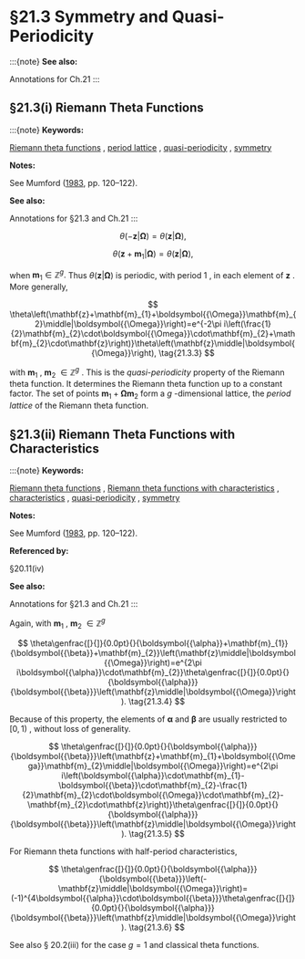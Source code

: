 # §21.3 Symmetry and Quasi-Periodicity

:::{note}
**See also:**

Annotations for Ch.21
:::


## §21.3(i) Riemann Theta Functions

:::{note}
**Keywords:**

[Riemann theta functions](http://dlmf.nist.gov/search/search?q=Riemann%20theta%20functions) , [period lattice](http://dlmf.nist.gov/search/search?q=period%20lattice) , [quasi-periodicity](http://dlmf.nist.gov/search/search?q=quasi-periodicity) , [symmetry](http://dlmf.nist.gov/search/search?q=symmetry)

**Notes:**

See Mumford ([1983](./bib/M.html#bib1681 "Tata Lectures on Theta. I"), pp. 120–122).

**See also:**

Annotations for §21.3 and Ch.21
:::


<a id="E1"></a>
$$
\theta\left(-\mathbf{z}\middle|\boldsymbol{{\Omega}}\right)=\theta\left(\mathbf{z}\middle|\boldsymbol{{\Omega}}\right), \tag{21.3.1}
$$


<a id="E2"></a>
$$
\theta\left(\mathbf{z}+\mathbf{m}_{1}\middle|\boldsymbol{{\Omega}}\right)=\theta\left(\mathbf{z}\middle|\boldsymbol{{\Omega}}\right), \tag{21.3.2}
$$

when $\mathbf{m}_{1}\in{\mathbb{Z}}^{g}.$ Thus $\theta\left(\mathbf{z}\middle|\boldsymbol{{\Omega}}\right)$ is periodic, with period $1$ , in each element of $\mathbf{z}$ . More generally,


<a id="E3"></a>
$$
\theta\left(\mathbf{z}+\mathbf{m}_{1}+\boldsymbol{{\Omega}}\mathbf{m}_{2}\middle|\boldsymbol{{\Omega}}\right)=e^{-2\pi i\left(\frac{1}{2}\mathbf{m}_{2}\cdot\boldsymbol{{\Omega}}\cdot\mathbf{m}_{2}+\mathbf{m}_{2}\cdot\mathbf{z}\right)}\theta\left(\mathbf{z}\middle|\boldsymbol{{\Omega}}\right), \tag{21.3.3}
$$

with $\mathbf{m}_{1}$ , $\mathbf{m}_{2}$ $\in{\mathbb{Z}}^{g}$ . This is the *quasi-periodicity* property of the Riemann theta function. It determines the Riemann theta function up to a constant factor. The set of points $\mathbf{m}_{1}+\boldsymbol{{\Omega}}\mathbf{m}_{2}$ form a $g$ -dimensional lattice, the *period lattice* of the Riemann theta function.


## §21.3(ii) Riemann Theta Functions with Characteristics

:::{note}
**Keywords:**

[Riemann theta functions](http://dlmf.nist.gov/search/search?q=Riemann%20theta%20functions) , [Riemann theta functions with characteristics](http://dlmf.nist.gov/search/search?q=Riemann%20theta%20functions%20with%20characteristics) , [characteristics](http://dlmf.nist.gov/search/search?q=characteristics) , [quasi-periodicity](http://dlmf.nist.gov/search/search?q=quasi-periodicity) , [symmetry](http://dlmf.nist.gov/search/search?q=symmetry)

**Notes:**

See Mumford ([1983](./bib/M.html#bib1681 "Tata Lectures on Theta. I"), pp. 120–122).

**Referenced by:**

§20.11(iv)

**See also:**

Annotations for §21.3 and Ch.21
:::

Again, with $\mathbf{m}_{1}$ , $\mathbf{m}_{2}$ $\in{\mathbb{Z}}^{g}$


<a id="E4"></a>
$$
\theta\genfrac{[}{]}{0.0pt}{}{\boldsymbol{{\alpha}}+\mathbf{m}_{1}}{\boldsymbol{{\beta}}+\mathbf{m}_{2}}\left(\mathbf{z}\middle|\boldsymbol{{\Omega}}\right)=e^{2\pi i\boldsymbol{{\alpha}}\cdot\mathbf{m}_{2}}\theta\genfrac{[}{]}{0.0pt}{}{\boldsymbol{{\alpha}}}{\boldsymbol{{\beta}}}\left(\mathbf{z}\middle|\boldsymbol{{\Omega}}\right). \tag{21.3.4}
$$

Because of this property, the elements of $\boldsymbol{{\alpha}}$ and $\boldsymbol{{\beta}}$ are usually restricted to $[0,1)$ , without loss of generality.


<a id="E5"></a>
$$
\theta\genfrac{[}{]}{0.0pt}{}{\boldsymbol{{\alpha}}}{\boldsymbol{{\beta}}}\left(\mathbf{z}+\mathbf{m}_{1}+\boldsymbol{{\Omega}}\mathbf{m}_{2}\middle|\boldsymbol{{\Omega}}\right)=e^{2\pi i\left(\boldsymbol{{\alpha}}\cdot\mathbf{m}_{1}-\boldsymbol{{\beta}}\cdot\mathbf{m}_{2}-\frac{1}{2}\mathbf{m}_{2}\cdot\boldsymbol{{\Omega}}\cdot\mathbf{m}_{2}-\mathbf{m}_{2}\cdot\mathbf{z}\right)}\theta\genfrac{[}{]}{0.0pt}{}{\boldsymbol{{\alpha}}}{\boldsymbol{{\beta}}}\left(\mathbf{z}\middle|\boldsymbol{{\Omega}}\right). \tag{21.3.5}
$$

For Riemann theta functions with half-period characteristics,


<a id="E6"></a>
$$
\theta\genfrac{[}{]}{0.0pt}{}{\boldsymbol{{\alpha}}}{\boldsymbol{{\beta}}}\left(-\mathbf{z}\middle|\boldsymbol{{\Omega}}\right)=(-1)^{4\boldsymbol{{\alpha}}\cdot\boldsymbol{{\beta}}}\theta\genfrac{[}{]}{0.0pt}{}{\boldsymbol{{\alpha}}}{\boldsymbol{{\beta}}}\left(\mathbf{z}\middle|\boldsymbol{{\Omega}}\right). \tag{21.3.6}
$$

See also § 20.2(iii) for the case $g=1$ and classical theta functions.
